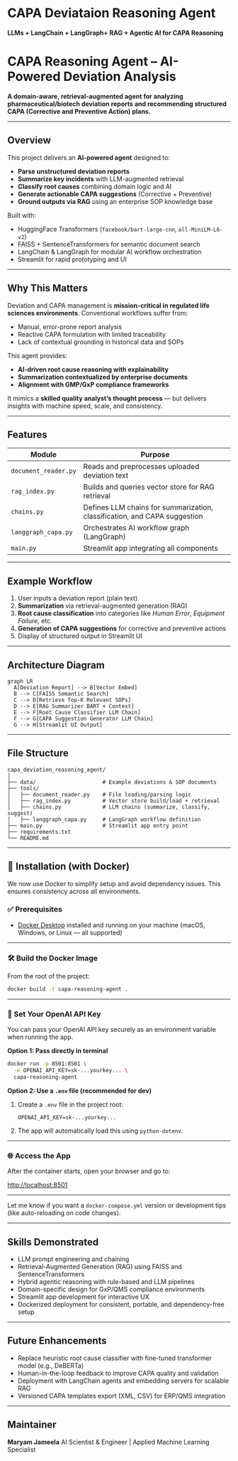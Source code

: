 # CAPA Deviataion Reasoning Agent

**LLMs + LangChain + LangGraph+ RAG + Agentic AI for CAPA Reasoning**


# CAPA Reasoning Agent – AI-Powered Deviation Analysis

**A domain-aware, retrieval-augmented agent for analyzing pharmaceutical/biotech deviation reports and recommending structured CAPA (Corrective and Preventive Action) plans.**

---

## Overview

This project delivers an **AI-powered agent** designed to:

* **Parse unstructured deviation reports**
* **Summarize key incidents** with LLM-augmented retrieval
* **Classify root causes** combining domain logic and AI
* **Generate actionable CAPA suggestions** (Corrective + Preventive)
* **Ground outputs via RAG** using an enterprise SOP knowledge base

Built with:

* HuggingFace Transformers (`facebook/bart-large-cnn`, `all-MiniLM-L6-v2`)
* FAISS + SentenceTransformers for semantic document search
* LangChain & LangGraph for modular AI workflow orchestration
* Streamlit for rapid prototyping and UI

---

## Why This Matters

Deviation and CAPA management is **mission-critical in regulated life sciences environments**. Conventional workflows suffer from:

* Manual, error-prone report analysis
* Reactive CAPA formulation with limited traceability
* Lack of contextual grounding in historical data and SOPs

This agent provides:

* **AI-driven root cause reasoning with explainability**
* **Summarization contextualized by enterprise documents**
* **Alignment with GMP/GxP compliance frameworks**

It mimics a **skilled quality analyst’s thought process** — but delivers insights with machine speed, scale, and consistency.

---

## Features

| Module               | Purpose                                                                   |
| -------------------- | ------------------------------------------------------------------------- |
| `document_reader.py` | Reads and preprocesses uploaded deviation text                            |
| `rag_index.py`       | Builds and queries vector store for RAG retrieval                         |
| `chains.py`          | Defines LLM chains for summarization, classification, and CAPA suggestion |
| `langgraph_capa.py`  | Orchestrates AI workflow graph (LangGraph)                                |
| `main.py`            | Streamlit app integrating all components                                  |

---

## Example Workflow

1. User inputs a deviation report (plain text)
2. **Summarization** via retrieval-augmented generation (RAG)
3. **Root cause classification** into categories like *Human Error*, *Equipment Failure*, etc.
4. **Generation of CAPA suggestions** for corrective and preventive actions
5. Display of structured output in Streamlit UI

---

## Architecture Diagram

```mermaid
graph LR
  A[Deviation Report] --> B[Vector Embed]
  B --> C[FAISS Semantic Search]
  C --> D[Retrieve Top-K Relevant SOPs]
  D --> E[RAG Summarizer BART + Context]
  E --> F[Root Cause Classifier LLM Chain]
  F --> G[CAPA Suggestion Generator LLM Chain]
  G --> H[Streamlit UI Output]
```


---

## File Structure

```
capa_deviation_reasoning_agent/
│
├── data/                     # Example deviations & SOP documents
├── tools/
│   ├── document_reader.py    # File loading/parsing logic
│   ├── rag_index.py          # Vector store build/load + retrieval
│   ├── chains.py             # LLM chains (summarize, classify, suggest)
│   ├── langgraph_capa.py     # LangGraph workflow definition
├── main.py                   # Streamlit app entry point
├── requirements.txt
└── README.md
```

---

## 🚀 Installation (with Docker)

We now use Docker to simplify setup and avoid dependency issues. This ensures consistency across all environments.

### ✅ Prerequisites

* [Docker Desktop](https://www.docker.com/products/docker-desktop/) installed and running on your machine
  (macOS, Windows, or Linux — all supported)

---

### 🛠️ Build the Docker Image

From the root of the project:

```bash
docker build -t capa-reasoning-agent .
```

---

### 🔑 Set Your OpenAI API Key

You can pass your OpenAI API key securely as an environment variable when running the app.

**Option 1: Pass directly in terminal**

```bash
docker run -p 8501:8501 \
  -e OPENAI_API_KEY=sk-...yourkey... \
  capa-reasoning-agent
```

**Option 2: Use a `.env` file (recommended for dev)**

1. Create a `.env` file in the project root:

   ```
   OPENAI_API_KEY=sk-...yourkey...
   ```

2. The app will automatically load this using `python-dotenv`.

---

### 🌐 Access the App

After the container starts, open your browser and go to:

[http://localhost:8501](http://localhost:8501)

---

Let me know if you want a `docker-compose.yml` version or development tips (like auto-reloading on code changes).


---

## Skills Demonstrated

* LLM prompt engineering and chaining
* Retrieval-Augmented Generation (RAG) using FAISS and SentenceTransformers
* Hybrid agentic reasoning with rule-based and LLM pipelines
* Domain-specific design for GxP/QMS compliance environments
* Streamlit app development for interactive UX
* Dockerized deployment for consistent, portable, and dependency-free setup

---

## Future Enhancements

* Replace heuristic root cause classifier with fine-tuned transformer model (e.g., DeBERTa)
* Human-in-the-loop feedback to improve CAPA quality and validation
* Deployment with LangChain agents and embedding servers for scalable RAG
* Versioned CAPA templates export (XML, CSV) for ERP/QMS integration

---

## Maintainer

**Maryam Jameela**
AI Scientist & Engineer | Applied Machine Learning Specialist

